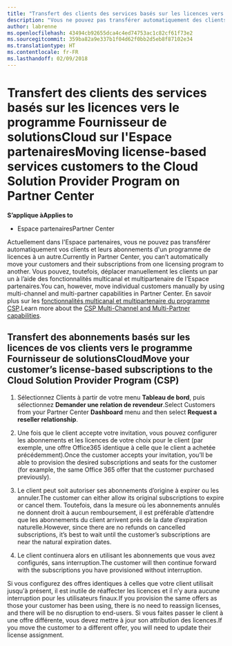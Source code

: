 ```yaml
---
title: "Transfert des clients des services basés sur les licences vers le programme Fournisseur de solutionsCloud sur l'Espace partenaires | Espace partenaires"
description: "Vous ne pouvez pas transférer automatiquement des clients et leurs abonnements vers l'Espace partenaires, mais vous pouvez les déplacer manuellement."
author: labrenne
ms.openlocfilehash: 43494cb92655dca4c4ed74753ac1c82cf61f73e2
ms.sourcegitcommit: 359ba82a9e337b1f04d62f0bb2d5eb8f87102e34
ms.translationtype: HT
ms.contentlocale: fr-FR
ms.lasthandoff: 02/09/2018
---
```

# <a name="moving-license-based-services-customers-to-the-cloud-solution-provider-program-on-partner-center"></a><span data-ttu-id="6450b-103">Transfert des clients des services basés sur les licences vers le programme Fournisseur de solutionsCloud sur l'Espace partenaires</span><span class="sxs-lookup"><span data-stu-id="6450b-103">Moving license-based services customers to the Cloud Solution Provider Program on Partner Center</span></span>

**<span data-ttu-id="6450b-104">S’applique à</span><span class="sxs-lookup"><span data-stu-id="6450b-104">Applies to</span></span>**

-  <span data-ttu-id="6450b-105">Espace partenaires</span><span class="sxs-lookup"><span data-stu-id="6450b-105">Partner Center</span></span>

<span data-ttu-id="6450b-106">Actuellement dans l'Espace partenaires, vous ne pouvez pas transférer automatiquement vos clients et leurs abonnements d'un programme de licences à un autre.</span><span class="sxs-lookup"><span data-stu-id="6450b-106">Currently in Partner Center, you can’t automatically move your customers and their subscriptions from one licensing program to another.</span></span> <span data-ttu-id="6450b-107">Vous pouvez, toutefois, déplacer manuellement les clients un par un à l’aide des fonctionnalités multicanal et multipartenaire de l’Espace partenaires.</span><span class="sxs-lookup"><span data-stu-id="6450b-107">You can, however, move individual customers manually by using multi-channel and multi-partner capabilities in Partner Center.</span></span> <span data-ttu-id="6450b-108">En savoir plus sur les [fonctionnalités multicanal et multipartenaire du programme CSP](https://microsoft.sharepoint.com/sites/infopedia/pages/layouts/KCDoc.aspx?k=G03KC-1-5871).</span><span class="sxs-lookup"><span data-stu-id="6450b-108">Learn more about the [CSP Multi-Channel and Multi-Partner capabilities](https://microsoft.sharepoint.com/sites/infopedia/pages/layouts/KCDoc.aspx?k=G03KC-1-5871).</span></span> 

## <a name="move-your-customers-license-based-subscriptions-to-the-cloud-solution-provider-program-csp"></a><span data-ttu-id="6450b-109">Transfert des abonnements basés sur les licences de vos clients vers le programme Fournisseur de solutionsCloud</span><span class="sxs-lookup"><span data-stu-id="6450b-109">Move your customer’s license-based subscriptions to the Cloud Solution Provider Program (CSP)</span></span>

1. <span data-ttu-id="6450b-110">Sélectionnez Clients à partir de votre menu **Tableau de bord**, puis sélectionnez **Demander une relation de revendeur**.</span><span class="sxs-lookup"><span data-stu-id="6450b-110">Select Customers from your Partner Center **Dashboard** menu and then select **Request a reseller relationship**.</span></span>

2. <span data-ttu-id="6450b-111">Une fois que le client accepte votre invitation, vous pouvez configurer les abonnements et les licences de votre choix pour le client (par exemple, une offre Office365 identique à celle que le client a achetée précédemment).</span><span class="sxs-lookup"><span data-stu-id="6450b-111">Once the customer accepts your invitation, you’ll be able to  provision the desired subscriptions and seats for the customer (for example, the same Office 365 offer that the customer purchased previously).</span></span> 

3. <span data-ttu-id="6450b-112">Le client peut soit autoriser ses abonnements d’origine à expirer ou les annuler.</span><span class="sxs-lookup"><span data-stu-id="6450b-112">The customer can either allow its original subscriptions to expire or cancel them.</span></span> <span data-ttu-id="6450b-113">Toutefois, dans la mesure où les abonnements annulés ne donnent droit à aucun remboursement, il est préférable d’attendre que les abonnements du client arrivent près de la date d’expiration naturelle.</span><span class="sxs-lookup"><span data-stu-id="6450b-113">However, since there are no refunds on cancelled subscriptions, it’s best to wait until the customer’s subscriptions are near the natural expiration dates.</span></span>

4. <span data-ttu-id="6450b-114">Le client continuera alors en utilisant les abonnements que vous avez configurés, sans interruption.</span><span class="sxs-lookup"><span data-stu-id="6450b-114">The customer will then continue forward with the subscriptions you have provisioned without interruption.</span></span>

<span data-ttu-id="6450b-115">Si vous configurez des offres identiques à celles que votre client utilisait jusqu'à présent, il est inutile de réaffecter les licences et il n’y aura aucune interruption pour les utilisateurs finaux.</span><span class="sxs-lookup"><span data-stu-id="6450b-115">If you provision the same offers as those your customer has been using, there is no need to reassign licenses, and there will be no disruption to end-users.</span></span> <span data-ttu-id="6450b-116">Si vous faites passer le client à une offre différente, vous devez mettre à jour son attribution des licences.</span><span class="sxs-lookup"><span data-stu-id="6450b-116">If you move the customer to a different offer, you will need to update their license assignment.</span></span>

